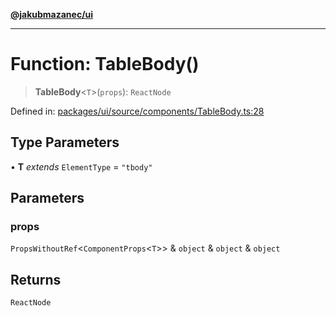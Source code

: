 [**@jakubmazanec/ui**](../README.md)

---

# Function: TableBody()

> **TableBody**\<`T`\>(`props`): `ReactNode`

Defined in:
[packages/ui/source/components/TableBody.ts:28](https://github.com/jakubmazanec/tools/blob/90a5050fae768000bb00b2044438762c3c8c0f98/packages/ui/source/components/TableBody.ts#L28)

## Type Parameters

• **T** _extends_ `ElementType` = `"tbody"`

## Parameters

### props

`PropsWithoutRef`\<`ComponentProps`\<`T`\>\> & `object` & `object` & `object`

## Returns

`ReactNode`
